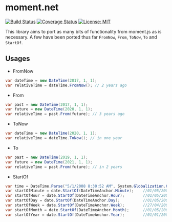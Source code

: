 # moment.net

[![Build Status](https://travis-ci.org/bolorundurowb/moment.net.svg?branch=master)](https://travis-ci.org/bolorundurowb/moment.net)  [![Coverage Status](https://coveralls.io/repos/github/bolorundurowb/moment.net/badge.svg)](https://coveralls.io/github/bolorundurowb/moment.net)  [![License: MIT](https://img.shields.io/badge/License-MIT-yellow.svg)](LICENSE)


This library aims to port as many bits of functionality from moment.js as is necessary. A few have been ported thus far `FromNow`, `From`, `ToNow`, `To` and `StartOf`.

## Usages

- FromNow
```csharp
var dateTime = new DateTime(2017, 1, 1);
var relativeTime = dateTime.FromNow(); // 2 years ago
```

- From
```csharp
var past = new DateTime(2017, 1, 1);
var future = new DateTime(2020, 1, 1);
var relativeTime = past.From(future); // 3 years ago
```


- ToNow
```csharp
var dateTime = new DateTime(2020, 1, 1);
var relativeTime = dateTime.ToNow(); // in one year
```

- To
```csharp
var past = new DateTime(2019, 1, 1);
var future = new DateTime(2021, 1, 1);
var relativeTime = past.From(future); // in 2 years
```

- StartOf
```csharp
var time = DateTime.Parse("5/1/2008 8:30:52 AM", System.Globalization.CultureInfo.InvariantCulture);
var startOfMinute = date.StartOf(DateTimeAnchor.Minute);	//01/05/2008 08:30:00"
var startOfHour = date.StartOf(DateTimeAnchor.Hour);		//01/05/2008 08:00:00" 
var startOfDay = date.StartOf(DateTimeAnchor.Day);			//01/05/2008 00:00:00"
var startOfWeek = date.StartOf(DateTimeAnchor.Week);		//27/04/2008 00:00:00" (previous month)
var startOfMonth = date.StartOf(DateTimeAnchor.Month);		//01/05/2008 00:00:00"
var startOfYear = date.StartOf(DateTimeAnchor.Year);		//01/01/2008 00:00:00"
```